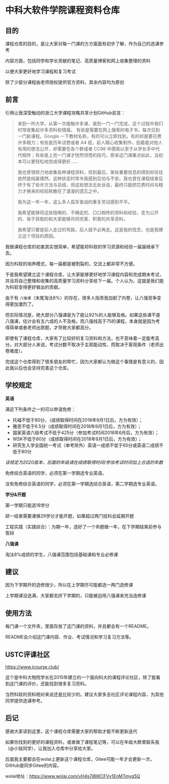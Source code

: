 # 中科大软件学院课程资料仓库

## 目的

课程仓库的目的，是让大家对每一门课的方方面面有初步了解，作为自己的选课参考 

内容方面，包括同学和学长贡献的笔记、高质量博客和网上收集整理的资料 

以便大家更好地学习课程和复习考试 

除了少部分课程由老师授权提供官方资料，其余内容均为原创



## 前言

引用让我深受触动的浙江大学课程攻略共享计划GitHub前言：

> 来到一所大学，从第一次接触许多课，直到一门一门完成，这个过程中我们时常收集起许多资料和情报。 有些是需要在网上搜索的电子书，每次见到一门新课程，Google 一下教材名称，有的可以立即找到，有的却是要花费许多眼力；有些是历年试卷或者 A4 纸，前人精心收集制作，抱着能对他人有用的想法公开，却需要在各个群或者 CC98 中摸索以至于从学长手中代代相传；有些是上完一门课才恍然领悟的技巧，原来这门课重点如此，当初本可以更轻松地完成得更好……
>
> 我也曾很努力地收集各种课程资料，但到最后，某些重要信息的得到却往往依然是纯属偶然。这种状态时常令我感到后怕与不安。我也曾在课程结束后终于有了些许方法与总结，但这些想法无处诉说，最终只能把花费时间与精力才换来的经验耗散在了漫漫的遗忘之中。
>
> 我为这一年一年，这么多人孤军奋战的重复劳动感到不平。
>
> 我希望能够将这些隐晦的、不确定的、口口相传的资料和经验，变为公开的、易于获取的和大家能够共同完善、积累的共享资料。
>
> 我希望只要是前人走过的弯路，后人就不必再走。这是我的信念，也是我建立这个项目的原因。

我做课程仓库的初衷其实很简单，希望能将科软的学习资源和经验一届届继承下去。

因为科软的培养模式，每一届都是被割裂的，交流上都非常不方便。

于是我希望建立这个课程仓库，让大家能够更好地学习课程内容和完成期末考试，并且将自己整理和收集的高质量学习资料分享给下一届。个人认为，这就是我们能为科软变得更好做出的贡献。

由于有 `八强课`（末尾淘汰8%）的存在，很多人指责我加剧了内卷，让八强竞争变得更加激烈了。

但实际情况是，绝大部分八强课是为了能让92%的人能够及格。如果这些课不是八强课，估计会有五六成的人不及格。而八强线高于75的课程，本身就是因为考得简单或者老师出原题，才导致大家都高分。

即使有了课程仓库，大家有了比较好的复习资料和方法，也不意味着一定能考高分。对大部分人来说，考试分数不取决于主观能动性，而取决于客观条件（老师出卷难度）。

完成这个仓库得到了很多朋友的帮忙，因为大家都认为做这个事情是有意义的，因此我以后也会坚持完善这个仓库。



## 学校规定

**英语**

满足下列条件之一的可以申请免修：

- 托福不低于80分，（成绩取得时间在2018年9月1日后，方为有效）；
- 雅思不低于6.5分（成绩取得时间在2018年9月1日后，方为有效）；
- 国家英语六级考试不低于425分（参加考试时间2018年6月后，方为有效）；
- WSK不低于60分（成绩取得时间在2018年9月1日后，方为有效）；
- 研究生入学全国统一考试（单考除外）英语一成绩不低于65分或英语二成绩不低于80分

*该规定为2020版本，后面的年级请在成绩取得时间/参加考试时间加上合适的年数*

免修综合英语的同学，必须在第一学期选专业英语。

没有免修综合英语的同学，必须在第一学期选综合英语，第二学期选专业英语。

**学分&开题**

第一学期只能选18学分

研一结束需要凑够29学分才能开题，如果超过两门挂科会延期开题

工程实践（实践综合）：为期一年，选好了一个命题做一年，在下学期结束前参与答辩

**八强课**

淘汰8%成绩的学生，八强课范围包括基础课和专业必修课



## **建议**

因为下学期开的选修很少，所以在上学期尽可能都选一两门选修课

上学期课没选满，大家都去挤下学期的，只能被迫用八强课来充当选修课



## 使用方法

每门课一个文件夹，里面存放了这门课的资料，并且都会有一个README。

README会介绍这门课内容、作业、考试情况和学习复习方法等。



## **USTC评课社区**

https://www.icourse.club/

这个是中科大物院学长在2015年建立的一个面向科大的课程评论社区，除了能看到这门课的评价，还能找到很多复习资料。

当然科软的资料相对来说还是比较少的。建议大家多去社区评论课程内容，为其他同学提供选课参考。



## 后记

感谢大家读到这里，这个课程仓库需要大家的帮助才能不断更新迭代

如果你找到的更好的课程资料，或者做了课程笔记等，可以在年级大群里联系我（@小铭同学），让我加入仓库中分享给大家。

后面我主要都会在wolai上更新这个课程仓库，Gitee可能一年才会更新一次，GitHub是同步Gitee的内容。

wolai地址：https://www.wolai.com/vH4s7iBWCFVv1EnMTmyg5Q

